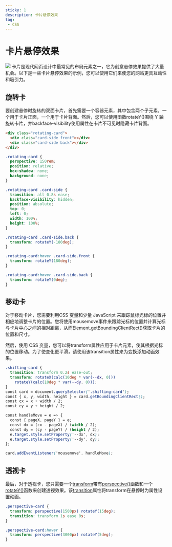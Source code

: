 ```yaml
---
sticky: 1
description: 卡片悬停效果
tag:
 - CSS
---
```

# 卡片悬停效果

![](https://www.30secondsofcode.org/assets/cover/clouds-n-mountains-1200.webp)
卡片是现代网页设计中最常见的布局元素之一，它为创意悬停效果提供了大量机会。以下是一些卡片悬停效果的示例，您可以使用它们来使您的网站更具互动性和吸引力。
## 旋转卡
要创建悬停时旋转的双面卡片，首先需要一个容器元素，其中包含两个子元素，一个用于卡片正面，一个用于卡片背面。然后，您可以使用函数rotateY()围绕 Y 轴旋转卡片，并backface-visibility使用属性在卡片不可见时隐藏卡片背面。


```html
<div class="rotating-card">
  <div class="card-side front"></div>
  <div class="card-side back"></div>
</div>
```

```css
.rotating-card {
  perspective: 150rem;
  position: relative;
  box-shadow: none;
  background: none;
}

.rotating-card .card-side {
  transition: all 0.8s ease;
  backface-visibility: hidden;
  position: absolute;
  top: 0;
  left: 0;
  width: 100%;
  height: 100%;
}

.rotating-card .card-side.back {
  transform: rotateY(-180deg);
}

.rotating-card:hover .card-side.front {
  transform: rotateY(180deg);
}

.rotating-card:hover .card-side.back {
  transform: rotateY(0deg);
}
```

## 移动卡
对于移动卡片，您需要利用CSS 变量和少量 JavaScript 来跟踪鼠标光标的位置并相应地调整卡片的位置。您将使用mousemove事件来跟踪光标的位置并计算光标与卡片中心之间的相对距离，从而Element.getBoundingClientRect()获取卡片的位置和尺寸。

然后，使用 CSS 变量，您可以将transform属性应用于卡片元素，使其根据光标的位置移动。为了使变化更平滑，请使用该transition属性来为变换添加动画效果。

```css
.shifting-card {
  transition: transform 0.2s ease-out;
  transform: rotateX(calc(10deg * var(--dx, 0)))
    rotateY(calc(10deg * var(--dy, 0)));
}
const card = document.querySelector('.shifting-card');
const { x, y, width, height } = card.getBoundingClientRect();
const cx = x + width / 2;
const cy = y + height / 2;

const handleMove = e => {
  const { pageX, pageY } = e;
  const dx = (cx - pageX) / (width / 2);
  const dy = (cy - pageY) / (height / 2);
  e.target.style.setProperty('--dx', dx);
  e.target.style.setProperty('--dy', dy);
};

card.addEventListener('mousemove', handleMove);
```
## 透视卡
最后，对于透视卡，您只需要一个[transform](https://developer.mozilla.org/zh-CN/docs/Web/CSS/transform)带有[perspective()](https://developer.mozilla.org/zh-CN/docs/Web/CSS/perspective)函数和一个[rotateY()](https://developer.mozilla.org/zh-CN/docs/Web/CSS/transform-function/rotateY)函数来创建透视效果。该[transition](https://developer.mozilla.org/zh-CN/docs/Web/CSS/transition)属性将transform在悬停时为属性设置动画。

```css  
.perspective-card {
  transform: perspective(1500px) rotateY(15deg);
  transition: transform 1s ease 0s;
}

.perspective-card:hover {
  transform: perspective(3000px) rotateY(5deg);
}
```